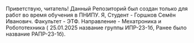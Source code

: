 Приветствую, читатель!
Данный Репозиторий был создан только для работ во время обучения в ПНИПУ.
Я, Студент - Горшков Семён Иванович.
Факультет - ЭТФ.
Направление - Мехатроника и Робототехника ( 25.01.2025 название группы ИПР-23-1б, Ранее было название РАПР-23-1б).
